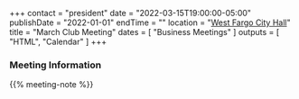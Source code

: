 +++
contact = "president"
date = "2022-03-15T19:00:00-05:00"
publishDate = "2022-01-01"
endTime = ""
location = "[West Fargo City Hall](/places/west-fargo-city-hall/)"
title = "March Club Meeting"
dates = [ "Business Meetings" ]
outputs = [ "HTML", "Calendar" ]
+++
<!--
### Remote Access to Meeting

Those unable to attend this meeting *in-person* are invited to
[participate via Zoom]().
-->

### Meeting Information

{{% meeting-note %}}
